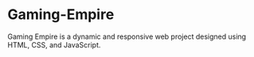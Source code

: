 # Gaming-Empire
Gaming Empire is a dynamic and responsive web project designed using HTML, CSS, and JavaScript. 
